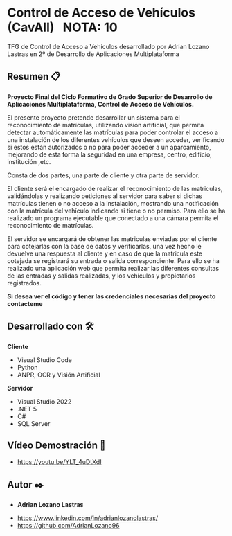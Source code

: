 # Control de Acceso de Vehículos (CavAll) &nbsp; NOTA: 10

TFG de Control de Acceso a Vehículos desarrollado por Adrian Lozano Lastras en 2º de Desarrollo de Aplicaciones Multiplataforma


## Resumen 📋

**Proyecto Final del Ciclo Formativo de Grado Superior de Desarrollo de Aplicaciones Multiplataforma, Control de Acceso de Vehículos.**

El presente proyecto pretende desarrollar un sistema para el reconocimiento de matrículas, utilizando visión artificial, que permita detectar automáticamente las matrículas para poder controlar el acceso a una instalación de los diferentes vehículos que deseen acceder, verificando si estos están autorizados o no para poder acceder a un aparcamiento, mejorando de esta forma la seguridad en una empresa, centro, edificio, institución ,etc.


Consta de dos partes, una parte de cliente y otra parte de servidor.

El cliente será el encargado de realizar el reconocimiento de las matriculas, validándolas y realizando peticiones al servidor para saber si dichas matrículas tienen o no acceso a la instalación, mostrando una notificación con la matrícula del vehículo indicando si tiene o no permiso. Para ello se ha realizado un programa ejecutable que conectado a una cámara permita el reconocimiento de matrículas.

El servidor se encargará de obtener las matriculas enviadas por el cliente para cotejarlas con la base de datos y verificarlas, una vez hecho le devuelve una respuesta al cliente y en caso de que la matricula este cotejada se registrará su entrada o salida correspondiente. Para ello se ha realizado una aplicación web que permita realizar las diferentes consultas de las entradas y salidas realizadas, y los vehículos y propietarios registrados.



**Si desea ver el código y tener las credenciales necesarias del proyecto contacteme**



## Desarrollado con 🛠️

**Cliente**
* Visual Studio Code
* Python
* ANPR, OCR y Visión Artificial

**Servidor**
* Visual Studio 2022
* .NET 5
* C#
* SQL Server


## Vídeo Demostración 🚀

* https://youtu.be/YLT_4uDtXdI


## Autor ✒️

* **Adrian Lozano Lastras** 
- https://www.linkedin.com/in/adrianlozanolastras/
- https://github.com/AdrianLozano96
